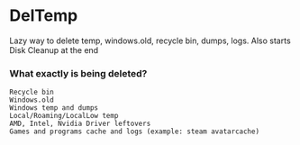 # DelTemp
Lazy way to delete temp, windows.old, recycle bin, dumps, logs. Also starts Disk Cleanup at the end
### What exactly is being deleted?
```
Recycle bin
Windows.old
Windows temp and dumps
Local/Roaming/LocalLow temp
AMD, Intel, Nvidia Driver leftovers
Games and programs cache and logs (example: steam avatarcache)
```
